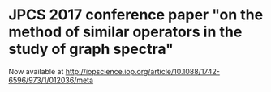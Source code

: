 #   JPCS 2017 conference paper "on the method of similar operators in the study of graph spectra"

Now available at http://iopscience.iop.org/article/10.1088/1742-6596/973/1/012036/meta
